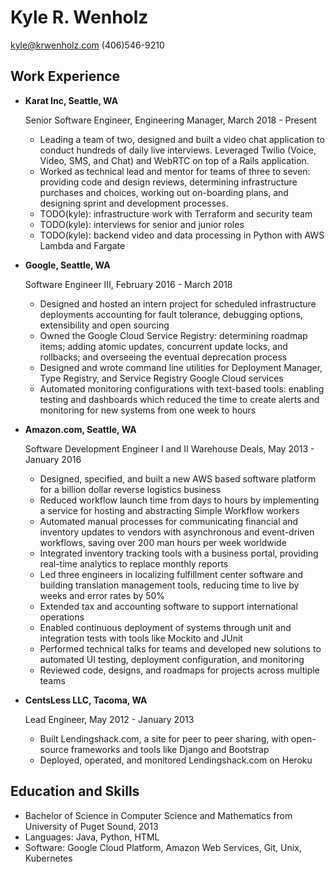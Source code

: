 # Kyle R. Wenholz

kyle@krwenholz.com
(406)546-9210

## Work Experience

- **Karat Inc, Seattle, WA**

  Senior Software Engineer, Engineering Manager, March 2018 - Present

  - Leading a team of two, designed and built a video chat application to conduct hundreds
    of daily live interviews. Leveraged Twilio (Voice, Video, SMS, and Chat) and WebRTC on
    top of a Rails application.
  - Worked as technical lead and mentor for teams of three to seven: providing code
    and design reviews, determining infrastructure purchases and choices, working out
    on-boarding plans, and designing sprint and development processes.
  - TODO(kyle): infrastructure work with Terraform and security team
  - TODO(kyle): interviews for senior and junior roles
  - TODO(kyle): backend video and data processing in Python with AWS Lambda and Fargate

- **Google, Seattle, WA**

  Software Engineer III, February 2016 - March 2018

  - Designed and hosted an intern project for scheduled infrastructure
    deployments accounting for fault tolerance, debugging options,
    extensibility and open sourcing
  - Owned the Google Cloud Service Registry: determining roadmap items;
    adding atomic updates, concurrent update locks, and rollbacks; and
    overseeing the eventual deprecation process
  - Designed and wrote command line utilities for Deployment Manager,
    Type Registry, and Service Registry Google Cloud services
  - Automated monitoring configurations with text-based tools: enabling testing
    and dashboards which reduced the time to create alerts and monitoring
    for new systems from one week to hours

- **Amazon.com, Seattle, WA**

  Software Development Engineer I and II Warehouse Deals, May 2013 - January 2016

  - Designed, specified, and built a new AWS based software platform for
    a billion dollar reverse logistics business
  - Reduced workflow launch time from days to hours by implementing a
    service for hosting and abstracting Simple Workflow workers
  - Automated manual processes for communicating financial and inventory
    updates to vendors with asynchronous and event-driven workflows, saving
    over 200 man hours per week worldwide
  - Integrated inventory tracking tools with a business portal, providing
    real-time analytics to replace monthly reports
  - Led three engineers in localizing fulfillment center software and
    building translation management tools, reducing time to live by weeks
    and error rates by 50%
  - Extended tax and accounting software to support international operations
  - Enabled continuous deployment of systems through unit and integration
    tests with tools like Mockito and JUnit
  - Performed technical talks for teams and developed new solutions to
    automated UI testing, deployment configuration, and monitoring
  - Reviewed code, designs, and roadmaps for projects across multiple teams

- **CentsLess LLC, Tacoma, WA**

  Lead Engineer, May 2012 - January 2013

  - Built Lendingshack.com, a site for peer to peer sharing, with
    open-source frameworks and tools like Django and Bootstrap
  - Deployed, operated, and monitored Lendingshack.com on Heroku

## Education and Skills

- Bachelor of Science in Computer Science and Mathematics from University of
  Puget Sound, 2013
- Languages: Java, Python, HTML
- Software: Google Cloud Platform, Amazon Web Services, Git, Unix, Kubernetes
